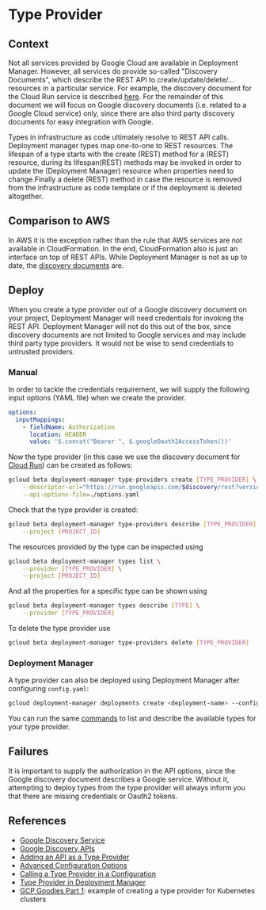 # Type Provider

## Context

Not all services provided by Google Cloud are available in Deployment Manager. However, all services do provide so-called "Discovery Documents", which describe the REST API to create/update/delete/... resources in a particular service. For example, the discovery document for the Cloud Run service is described [here](https://run.googleapis.com/$discovery/rest?version=v1). For the remainder of this document we will focus on Google discovery documents (i.e. related to a Google Cloud service) only, since there are also third party discovery documents for easy integration with Google.


Types in infrastructure as code ultimately resolve to REST API calls. Deployment manager types map one-to-one to REST resources. The lifespan of a type starts with the create (REST) method for a (REST) resource, during its lifespan(REST) methods may be invoked in order to update the (Deployment Manager) resource when properties need to change.Finally a delete (REST) method in case the resource is removed from the infrastructure as code template or if the deployment is deleted altogether.

## Comparison to AWS

In AWS it is the exception rather than the rule that AWS services are not available in CloudFormation. In the end, CloudFormation also is just an interface on top of REST APIs. While Deployment Manager is not as up to date, the [discovery documents](https://developers.google.com/discovery/v1/reference/apis/list) are.

## Deploy

When you create a type provider out of a Google discovery document on your project, Deployment Manager will need credentials for invoking the REST API. Deployment Manager will not do this out of the box, since discovery documents are not limited to Google services and may include third party type providers. It would not be wise to send credentials to untrusted providers.

### Manual

In order to tackle the credentials requirement, we will supply the following input options (YAML file) when we create the provider.

```yaml
options:
  inputMappings:
    - fieldName: Authorization
      location: HEADER
      value: '$.concat("Bearer ", $.googleOauth2AccessToken())'
```

Now the type provider (in this case we use the discovery document for [Cloud Run](https://cloud.google.com/run)) can be created as follows:

```bash
gcloud beta deployment-manager type-providers create [TYPE_PROVIDER] \
    --descriptor-url="https://run.googleapis.com/$discovery/rest?version=v1" \
    --api-options-file=./options.yaml
```

Check that the type provider is created:

```bash
gcloud beta deployment-manager type-providers describe [TYPE_PROVIDER] \
    --project [PROJECT_ID]
```

The resources provided by the type can be inspected using

```bash
gcloud beta deployment-manager types list \
    --provider [TYPE_PROVIDER] \
    --project [PROJECT_ID]
```

And all the properties for a specific type can be shown using

```bash
gcloud beta deployment-manager types describe [TYPE] \
    --provider [TYPE_PROVIDER]
```

To delete the type provider use

```bash
gcloud beta deployment-manager type-providers delete [TYPE_PROVIDER]
```

### Deployment Manager

A type provider can also be deployed using Deployment Manager after configuring `config.yaml`:

```bash
gcloud deployment-manager deployments create <deployment-name> --config config.yaml
```

You can run the same [commands](#manual) to list and describe the available types for your type provider.

## Failures

It is important to supply the authorization in the API options, since the Google discovery document describes a Google service. Without it, attempting to deploy types from the type provider will always inform you that there are missing credentials or Oauth2 tokens.

## References

- [Google Discovery Service](https://developers.google.com/discovery/v1/reference/apis/list)
- [Google Discovery APIs](https://www.googleapis.com/discovery/v1/apis)
- [Adding an API as a Type Provider](https://cloud.google.com/deployment-manager/docs/configuration/type-providers/creating-type-provider)
- [Advanced Configuration Options](https://cloud.google.com/deployment-manager/docs/configuration/type-providers/advanced-configuration-options)
- [Calling a Type Provider in a Configuration](https://cloud.google.com/deployment-manager/docs/configuration/type-providers/calling-type-provider)
- [Type Provider in Deployment Manager](https://binx.io/blog/2019/04/02/creating-type-providers-for-google-deployment-manager/)
- [GCP Goodies Part 1](https://blog.softwaremill.com/gcp-goodies-part-1-google-deployment-manager-basics-747ce637e61b): example of creating a type provider for Kubernetes clusters